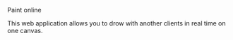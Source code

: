 Paint online

This web application allows you to drow with another clients
in real time on one canvas.
